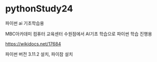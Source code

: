 # pythonStudy24
파이썬 ai 기초학습용

MBC아카데미 컴퓨터 교육센터 수원점에서 AI기초 학습으로 파이썬 학습 진행용

https://wikidocs.net/17684

파이썬 버전 3.11.2 설치, 파이참 설치

